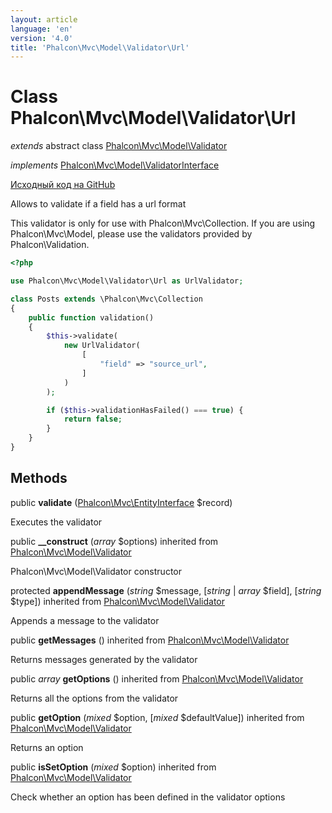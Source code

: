 ```yaml
---
layout: article
language: 'en'
version: '4.0'
title: 'Phalcon\Mvc\Model\Validator\Url'
---
```

# Class **Phalcon\Mvc\Model\Validator\Url**

*extends* abstract class [Phalcon\Mvc\Model\Validator](Phalcon_Mvc_Model_Validator)

*implements* [Phalcon\Mvc\Model\ValidatorInterface](Phalcon_Mvc_Model_ValidatorInterface)

<a href="https://github.com/phalcon/cphalcon/tree/v4.0.0/phalcon/mvc/model/validator/url.zep" class="btn btn-default btn-sm">Исходный код на GitHub</a>

Allows to validate if a field has a url format

This validator is only for use with Phalcon\Mvc\Collection. If you are using Phalcon\Mvc\Model, please use the validators provided by Phalcon\Validation.

```php
<?php

use Phalcon\Mvc\Model\Validator\Url as UrlValidator;

class Posts extends \Phalcon\Mvc\Collection
{
    public function validation()
    {
        $this->validate(
            new UrlValidator(
                [
                    "field" => "source_url",
                ]
            )
        );

        if ($this->validationHasFailed() === true) {
            return false;
        }
    }
}

```

## Methods

public **validate** ([Phalcon\Mvc\EntityInterface](Phalcon_Mvc_EntityInterface) $record)

Executes the validator

public **__construct** (*array* $options) inherited from [Phalcon\Mvc\Model\Validator](Phalcon_Mvc_Model_Validator)

Phalcon\Mvc\Model\Validator constructor

protected **appendMessage** (*string* $message, [*string* | *array* $field], [*string* $type]) inherited from [Phalcon\Mvc\Model\Validator](Phalcon_Mvc_Model_Validator)

Appends a message to the validator

public **getMessages** () inherited from [Phalcon\Mvc\Model\Validator](Phalcon_Mvc_Model_Validator)

Returns messages generated by the validator

public *array* **getOptions** () inherited from [Phalcon\Mvc\Model\Validator](Phalcon_Mvc_Model_Validator)

Returns all the options from the validator

public **getOption** (*mixed* $option, [*mixed* $defaultValue]) inherited from [Phalcon\Mvc\Model\Validator](Phalcon_Mvc_Model_Validator)

Returns an option

public **isSetOption** (*mixed* $option) inherited from [Phalcon\Mvc\Model\Validator](Phalcon_Mvc_Model_Validator)

Check whether an option has been defined in the validator options
